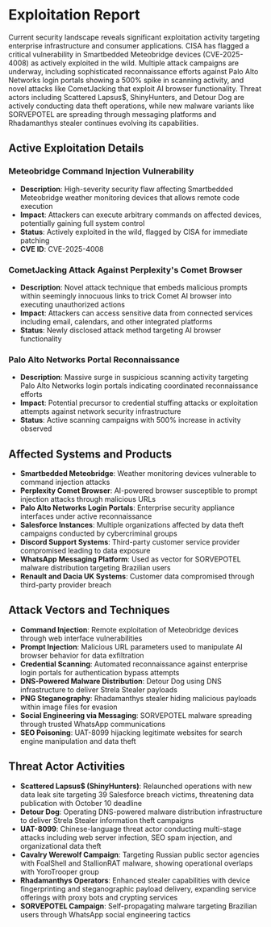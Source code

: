 # Exploitation Report

Current security landscape reveals significant exploitation activity targeting enterprise infrastructure and consumer applications. CISA has flagged a critical vulnerability in Smartbedded Meteobridge devices (CVE-2025-4008) as actively exploited in the wild. Multiple attack campaigns are underway, including sophisticated reconnaissance efforts against Palo Alto Networks login portals showing a 500% spike in scanning activity, and novel attacks like CometJacking that exploit AI browser functionality. Threat actors including Scattered Lapsus$, ShinyHunters, and Detour Dog are actively conducting data theft operations, while new malware variants like SORVEPOTEL are spreading through messaging platforms and Rhadamanthys stealer continues evolving its capabilities.

## Active Exploitation Details

### Meteobridge Command Injection Vulnerability
- **Description**: High-severity security flaw affecting Smartbedded Meteobridge weather monitoring devices that allows remote code execution
- **Impact**: Attackers can execute arbitrary commands on affected devices, potentially gaining full system control
- **Status**: Actively exploited in the wild, flagged by CISA for immediate patching
- **CVE ID**: CVE-2025-4008

### CometJacking Attack Against Perplexity's Comet Browser
- **Description**: Novel attack technique that embeds malicious prompts within seemingly innocuous links to trick Comet AI browser into executing unauthorized actions
- **Impact**: Attackers can access sensitive data from connected services including email, calendars, and other integrated platforms
- **Status**: Newly disclosed attack method targeting AI browser functionality

### Palo Alto Networks Portal Reconnaissance
- **Description**: Massive surge in suspicious scanning activity targeting Palo Alto Networks login portals indicating coordinated reconnaissance efforts
- **Impact**: Potential precursor to credential stuffing attacks or exploitation attempts against network security infrastructure
- **Status**: Active scanning campaigns with 500% increase in activity observed

## Affected Systems and Products

- **Smartbedded Meteobridge**: Weather monitoring devices vulnerable to command injection attacks
- **Perplexity Comet Browser**: AI-powered browser susceptible to prompt injection attacks through malicious URLs
- **Palo Alto Networks Login Portals**: Enterprise security appliance interfaces under active reconnaissance
- **Salesforce Instances**: Multiple organizations affected by data theft campaigns conducted by cybercriminal groups
- **Discord Support Systems**: Third-party customer service provider compromised leading to data exposure
- **WhatsApp Messaging Platform**: Used as vector for SORVEPOTEL malware distribution targeting Brazilian users
- **Renault and Dacia UK Systems**: Customer data compromised through third-party provider breach

## Attack Vectors and Techniques

- **Command Injection**: Remote exploitation of Meteobridge devices through web interface vulnerabilities
- **Prompt Injection**: Malicious URL parameters used to manipulate AI browser behavior for data exfiltration
- **Credential Scanning**: Automated reconnaissance against enterprise login portals for authentication bypass attempts
- **DNS-Powered Malware Distribution**: Detour Dog using DNS infrastructure to deliver Strela Stealer payloads
- **PNG Steganography**: Rhadamanthys stealer hiding malicious payloads within image files for evasion
- **Social Engineering via Messaging**: SORVEPOTEL malware spreading through trusted WhatsApp communications
- **SEO Poisoning**: UAT-8099 hijacking legitimate websites for search engine manipulation and data theft

## Threat Actor Activities

- **Scattered Lapsus$ (ShinyHunters)**: Relaunched operations with new data leak site targeting 39 Salesforce breach victims, threatening data publication with October 10 deadline
- **Detour Dog**: Operating DNS-powered malware distribution infrastructure to deliver Strela Stealer information theft campaigns
- **UAT-8099**: Chinese-language threat actor conducting multi-stage attacks including web server infection, SEO spam injection, and organizational data theft
- **Cavalry Werewolf Campaign**: Targeting Russian public sector agencies with FoalShell and StallionRAT malware, showing operational overlaps with YoroTrooper group
- **Rhadamanthys Operators**: Enhanced stealer capabilities with device fingerprinting and steganographic payload delivery, expanding service offerings with proxy bots and crypting services
- **SORVEPOTEL Campaign**: Self-propagating malware targeting Brazilian users through WhatsApp social engineering tactics